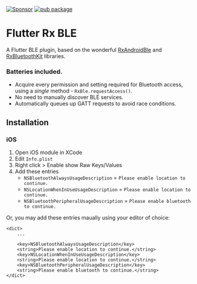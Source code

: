 [![Sponsor](https://img.shields.io/badge/Sponsor-jaaga_labs-red.svg?style=for-the-badge)](https://www.jaaga.in/labs) [![pub package](https://img.shields.io/pub/v/rx_ble.svg?style=for-the-badge)](https://pub.dartlang.org/packages/rx_ble)

# Flutter Rx BLE

A Flutter BLE plugin, based on the wonderful [RxAndroidBle](https://github.com/Polidea/RxAndroidBle) and [RxBluetoothKit](https://github.com/Polidea/RxBluetoothKit) libraries.

### Batteries included.

- Acquire every permission and setting required for Bluetooth access, using a _single_ method - `RxBle.requestAccess()`.
- No need to manually discover BLE services.
- Automatically queues up GATT requests to avoid race conditions.


## Installation

### iOS

1. Open iOS module in XCode
2. Edit `Info.plist`
3. Right click > Enable show Raw Keys/Values
4. Add these entries
    - `NSBluetoothAlwaysUsageDescription` = `Please enable location to continue.`
    - `NSLocationWhenInUseUsageDescription` = `Please enable location to continue.`
    - `NSBluetoothPeripheralUsageDescription` = `Please enable bluetooth to continue.`

Or, you may add these entries maually using your editor of choice:

```plist
<dict>
    ...

    <key>NSBluetoothAlwaysUsageDescription</key>
    <string>Please enable location to continue.</string>
    <key>NSLocationWhenInUseUsageDescription</key>
    <string>Please enable location to continue.</string>
    <key>NSBluetoothPeripheralUsageDescription</key>
    <string>Please enable bluetooth to continue.</string>
</dict>
```